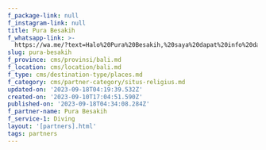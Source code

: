 ```yaml
---
f_package-link: null
f_instagram-link: null
title: Pura Besakih
f_whatsapp-link: >-
  https://wa.me/?text=Halo%20Pura%20Besakih,%20saya%20dapat%20info%20dari%20@loocale.id%20dan%20punya%20pertanyaan
slug: pura-besakih
f_province: cms/provinsi/bali.md
f_location: cms/location/bali.md
f_type: cms/destination-type/places.md
f_category: cms/partner-category/situs-religius.md
updated-on: '2023-09-18T04:19:39.532Z'
created-on: '2023-09-10T17:04:51.590Z'
published-on: '2023-09-18T04:34:08.284Z'
f_partner-name: Pura Besakih
f_service-1: Diving
layout: '[partners].html'
tags: partners
---
```



